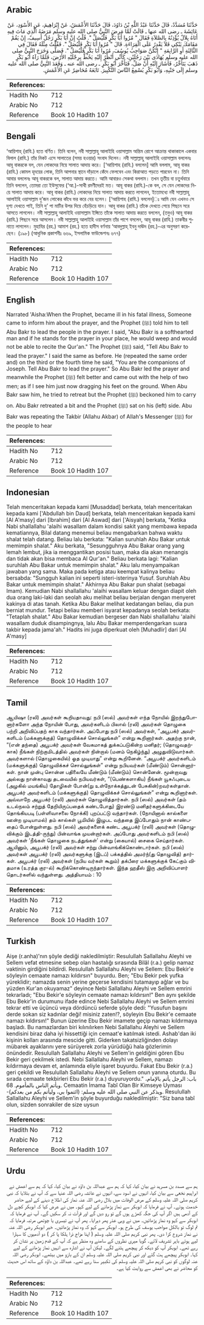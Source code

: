 ## Arabic


<div dir="rtl" lang="ar" style={{fontSize:'larger',backgroundColor:'#f8f9fa',padding:20}}>
حَدَّثَنَا مُسَدَّدٌ، قَالَ حَدَّثَنَا عَبْدُ اللَّهِ بْنُ دَاوُدَ، قَالَ حَدَّثَنَا الأَعْمَشُ، عَنْ إِبْرَاهِيمَ، عَنِ الأَسْوَدِ، عَنْ عَائِشَةَ ـ رضى الله عنها ـ قَالَتْ لَمَّا مَرِضَ النَّبِيُّ صلى الله عليه وسلم مَرَضَهُ الَّذِي مَاتَ فِيهِ أَتَاهُ بِلاَلٌ يُؤْذِنُهُ بِالصَّلاَةِ فَقَالَ ‏"‏ مُرُوا أَبَا بَكْرٍ فَلْيُصَلِّ ‏"‏‏.‏ قُلْتُ إِنَّ أَبَا بَكْرٍ رَجُلٌ أَسِيفٌ، إِنْ يَقُمْ مَقَامَكَ يَبْكِي فَلاَ يَقْدِرُ عَلَى الْقِرَاءَةِ‏.‏ قَالَ ‏"‏ مُرُوا أَبَا بَكْرٍ فَلْيُصَلِّ ‏"‏‏.‏ فَقُلْتُ مِثْلَهُ فَقَالَ فِي الثَّالِثَةِ أَوِ الرَّابِعَةِ ‏"‏ إِنَّكُنَّ صَوَاحِبُ يُوسُفَ، مُرُوا أَبَا بَكْرٍ فَلْيُصَلِّ ‏"‏‏.‏ فَصَلَّى وَخَرَجَ النَّبِيُّ صلى الله عليه وسلم يُهَادَى بَيْنَ رَجُلَيْنِ، كَأَنِّي أَنْظُرُ إِلَيْهِ يَخُطُّ بِرِجْلَيْهِ الأَرْضَ، فَلَمَّا رَآهُ أَبُو بَكْرٍ ذَهَبَ يَتَأَخَّرُ، فَأَشَارَ إِلَيْهِ أَنْ صَلِّ، فَتَأَخَّرَ أَبُو بَكْرٍ ـ رضى الله عنه ـ وَقَعَدَ النَّبِيُّ صلى الله عليه وسلم إِلَى جَنْبِهِ، وَأَبُو بَكْرٍ يُسْمِعُ النَّاسَ التَّكْبِيرَ‏.‏ تَابَعَهُ مُحَاضِرٌ عَنِ الأَعْمَشِ‏.‏
</div>
<div style={{backgroundColor:'#f8f9fa',padding:20, marginBottom: 10}}><table> <thead> <tr> <th>References:</th> <th></th> </tr> </thead> <tbody><tr><td>Hadith No</td><td>712</td></tr><tr><td>Arabic No</td><td>712</td></tr><tr><td>Reference</td><td>Book 10 Hadith 107</td></tr></tbody></table></div>

## Bengali


<div dir="ltr" lang="bn" style={{fontSize:'larger',backgroundColor:'#f8f9fa',padding:20}}>
‘আয়িশাহ্ (রাযি.) হতে বর্ণিত। তিনি বলেন, নবী সাল্লাল্লাহু আলাইহি ওয়াসাল্লাম অন্তিম রোগে আক্রান্ত থাকাকালে একবার বিলাল (রাযি.) তাঁর নিকট এসে সালাতের (সময় হওয়ার) সংবাদ দিলেন। নবী সাল্লাল্লাহু আলাইহি ওয়াসাল্লাম বললেনঃ আবূ বাকরকে বল, যেন লোকদের নিয়ে সালাত আদায় করে। [‘আয়িশাহ (রাযি.) বললেন] আমি বললাম, আবূ বাকর (রাযি.) কোমল হৃদয়ের লোক, তিনি আপনার স্থানে দাঁড়ালে কেঁদে ফেলবেন এবং কিরাআত পড়তে পারবেন না। তিনি আবার বললেনঃ আবূ বাকরকে বল, সালাত আদায় করতে। আমি আবারও সেকথা বললাম। তখন তৃতীয় বা চতুর্থবারে তিনি বললেন, তোমরা তো ইউসুফের (‘আ.)-সাথী রমণীদেরই মত। আবূ বাকর (রাযি.)-কে বল, সে যেন লোকদের নিয়ে সালাত আদায় করে। আবূ বাকর (রাযি.) লোকদের নিয়ে সালাত আদায় করতে লাগলেন, ইতোমধ্যে নবী সাল্লাল্লাহু আলাইহি ওয়াসাল্লাম দু’জন লোকের কাঁধে ভর করে বের হলেন। [‘আয়িশাহ (রাযি.) বললেন]ঃ আমি যেন এখনও সে দৃশ্য দেখতে পাই, তিনি দু’ পা মাটির উপর দিয়ে হেঁচড়িয়ে যান। আবূ বাকর (রাযি.) তাঁকে দেখতে পেয়ে পিছনে সরে আসতে লাগলেন। নবী সাল্লাল্লাহু আলাইহি ওয়াসাল্লাম ইঙ্গিতে তাঁকে সালাত আদায় করতে বললেন, (তবুও) আবূ বাকর (রাযি.) পিছনে সরে আসলেন। নবী সাল্লাল্লাহু আলাইহি ওয়াসাল্লাম তাঁর পাশে বসলেন, আবূ বাকর (রাযি.) তাকবীর শুনাতে লাগলেন। মুহাযির (রহ.) আমাশ (রহ.) হতে হাদীস বর্ণনায় ‘আবদুল্লাহ্ ইবনু দাঊদ (রহ.)-এর অনুসরণ করেছেন। (১৯৮) (আধুনিক প্রকাশনীঃ ৬৬৯, ইসলামিক ফাউন্ডেশনঃ ৬৭৭)
</div>
<div style={{backgroundColor:'#f8f9fa',padding:20, marginBottom: 10}}><table> <thead> <tr> <th>References:</th> <th></th> </tr> </thead> <tbody><tr><td>Hadith No</td><td>712</td></tr><tr><td>Arabic No</td><td>712</td></tr><tr><td>Reference</td><td>Book 10 Hadith 107</td></tr></tbody></table></div>

## English


<div dir="ltr" lang="en" style={{fontSize:'larger',backgroundColor:'#f8f9fa',padding:20}}>
Narrated 'Aisha:When the Prophet, became ill in his fatal illness, Someone came to inform him about the prayer, and the Prophet (ﷺ) told him to tell Abu Bakr to lead the people in the prayer. I said, "Abu Bakr is a softhearted man and if he stands for the prayer in your place, he would weep and would not be able to recite the Qur'an." The Prophet (ﷺ) said, "Tell Abu Bakr to lead the prayer." I said the same as before. He (repeated the same order and) on the third or the fourth time he said, "You are the companions of Joseph. Tell Abu Bakr to lead the prayer." So Abu Bakr led the prayer and meanwhile the Prophet (ﷺ) felt better and came out with the help of two men; as if I see him just now dragging his feet on the ground. When Abu Bakr saw him, he tried to retreat but the Prophet (ﷺ) beckoned him to carry on. Abu Bakr retreated a bit and the Prophet (ﷺ) sat on his (left) side. Abu Bakr was repeating the Takbir (Allahu Akbar) of Allah's Messenger (ﷺ) for the people to hear
</div>
<div style={{backgroundColor:'#f8f9fa',padding:20, marginBottom: 10}}><table> <thead> <tr> <th>References:</th> <th></th> </tr> </thead> <tbody><tr><td>Hadith No</td><td>712</td></tr><tr><td>Arabic No</td><td>712</td></tr><tr><td>Reference</td><td>Book 10 Hadith 107</td></tr></tbody></table></div>

## Indonesian


<div dir="ltr" lang="id" style={{fontSize:'larger',backgroundColor:'#f8f9fa',padding:20}}>
Telah menceritakan kepada kami [Musaddad] berkata, telah menceritakan kepada kami ['Abdullah bin Daud] berkata, telah menceritakan kepada kami [Al A'masy] dari [Ibrahim] dari [Al Aswad] dari ['Aisyah] berkata, "Ketika Nabi shallallahu 'alaihi wasallam dalam kondisi sakit yang membawa kepada kematiannya, Bilal datang menemui beliau mengabarkan bahwa waktu shalat telah datang. Beliau lalu berkata: "Kalian suruhlah Abu Bakar untuk memimpin shalat." Aku berkata, "Sesungguhnya Abu Bakar orang yang lemah lembut, jika ia menggantikan posisi tuan, maka dia akan menangis dan tidak akan bisa membaca Al Qur'an." Beliau berkata lagi: "Kalian suruhlah Abu Bakar untuk memimpin shalat." Aku lalu menyampaikan jawaban yang sama. Maka pada ketiga atau keempat kalinya beliau bersabda: "Sungguh kalian ini seperti isteri-isterinya Yusuf. Suruhlah Abu Bakar untuk memimpin shalat." Akhirnya Abu Bakar pun shalat (sebagai Imam). Kemudian Nabi shallallahu 'alaihi wasallam keluar dengan diapit oleh dua orang laki-laki dan seolah aku melihat beliau berjalan dengan menyeret kakinya di atas tanah. Ketika Abu Bakar melihat kedatangan beliau, dia pun berniat mundur. Tetapi beliau memberi isyarat kepadanya seolah berkata: "Tetaplah shalat." Abu Bakar kemudian bergeser dan Nabi shallallahu 'alaihi wasallam duduk disampingnya, lalu Abu Bakar memperdengarkan suara takbir kepada jama'ah." Hadits ini juga diperkuat oleh [Muhadlir] dari [Al A'masy]
</div>
<div style={{backgroundColor:'#f8f9fa',padding:20, marginBottom: 10}}><table> <thead> <tr> <th>References:</th> <th></th> </tr> </thead> <tbody><tr><td>Hadith No</td><td>712</td></tr><tr><td>Arabic No</td><td>712</td></tr><tr><td>Reference</td><td>Book 10 Hadith 107</td></tr></tbody></table></div>

## Tamil


<div dir="ltr" lang="ta" style={{fontSize:'larger',backgroundColor:'#f8f9fa',padding:20}}>
ஆயிஷா (ரலி) அவர்கள் கூறியதாவது: நபி (ஸல்) அவர்கள் எந்த நோயில் இறந்துபோனார்களோ அந்த நோயின் போது, அவர்களிடம் பிலால் (ரலி) அவர்கள் தொழுகை பற்றி அறிவிப்பதற் காக வந்தார்கள். அப்போது நபி (ஸல்) அவர்கள், “அபூபக்ர் அவர்களிடம் (மக்களுக்குத்) தொழுவிக்கச் சொல்லுங்கள்” என்று கூறினார்கள். அதற்கு நான், “(என் தந்தை) அபூபக்ர் அவர்கள் வேகமாகத் துக்கப்படுகின்ற மனிதர்; (தொழுவதற்காக) நீங்கள் நிற்குமிடத்தில் அவர்கள் நின்றால் (மனம் நெகிழ்ந்து) அழுதுவிடுவார்கள். அவர்களால் (தொழுகையில்) ஓத முடியாது” என்று கூறினேன். “அபூபக்ர் அவர்களிடம் (மக்களுக்குத்) தொழுவிக்கச் சொல்லுங்கள்” என்று நபியவர்கள் (மீண்டும்) சொன்னார்கள். நான் முன்பு சொன்ன பதிலையே மீண்டும் (மீண்டும்) சொன்னேன். மூன்றாவது அல்லது நான்காவது தடவையில் நபியவர்கள், “(பெண்களாகிய) நீங்கள் யூசுஃபுடைய (அழகில் மயங்கிய) தோழிகள் போன்(று உள்நோக்கத்துடன் பேசுகின்)றவர்கள்தான். அபூபக்ர் அவர்களிடம் (மக்களுக்குத்) தொழுவிக்கச் சொல்லுங்கள்” என்று கூறினார்கள். அவ்வாறே அபூபக்ர் (ரலி) அவர்கள் தொழுவித்தார்கள். நபி (ஸல்) அவர்கள் (தம் உடல்நலம் சற்றுத் தேறியிருப்பதைக் கண்டபோது) இரண்டு மனிதர்களுக்கிடையே தொங்கியபடி (பள்ளிவாசலை நோக்கி) புறப்பட்டு வந்தார்கள். (நோயினால் கால்களை ஊன்ற முடியாமல்) தம் கால்கள் பூமியில் இழுபட வந்ததை இப்போதும் நான் காண்பதைப் போன்றுள்ளது. நபி (ஸல்) அவர்களைக் கண்ட அபூபக்ர் (ரலி) அவர்கள் (தொழுவிக்கும் இடத்தி-ருந்து) பின்வாங்க முயன்றார்கள். அப்போது அவர்களிடம் நபி (ஸல்) அவர்கள் ‘நீங்கள் தொழுகை நடத்துங்கள்’ என்று (கையால்) சைகை செய்தார்கள். ஆயினும், அபூபக்ர் (ரலி) அவர்கள் சற்று பின்வாங்கிக்கொண்டார்கள். நபி (ஸல்) அவர்கள் அபூபக்ர் (ரலி) அவர்களுக்கு (இடப்) பக்கத்தில் அமர்ந்(து தொழுவித்) தார்கள். அபூபக்ர் (ரலி) அவர்கள் (நபிய வர்கள் கூறும்) தக்பீரை மக்களுக்குக் கேட்கும் விதமாக (உரத்த குர-ல்) கூறிக்கொண்டிருந்தார்கள். இந்த ஹதீஸ் இரு அறிவிப்பாளர் தொடர்களில் வந்துள்ளது. அத்தியாயம் : 10
</div>
<div style={{backgroundColor:'#f8f9fa',padding:20, marginBottom: 10}}><table> <thead> <tr> <th>References:</th> <th></th> </tr> </thead> <tbody><tr><td>Hadith No</td><td>712</td></tr><tr><td>Arabic No</td><td>712</td></tr><tr><td>Reference</td><td>Book 10 Hadith 107</td></tr></tbody></table></div>

## Turkish


<div dir="ltr" lang="tr" style={{fontSize:'larger',backgroundColor:'#f8f9fa',padding:20}}>
Aişe (r.anha)'nın şöyle dediği nakledilmiştir: Resulullah Sallallahu Aleyhi ve Sellem vefat etmesine sebep olan hastalığı sırasında Bilâl (r.a.) gelip namaz vaktinin girdiğini bildirdi. Resulullah Sallallahu Aleyhi ve Sellem: Ebu Bekir'e söyleyin cemaate namazı kıldırsın" buyurdu. Ben; "Ebu Bekir pek yufka yüreklidir; namazda senin yerine geçerse kendisini tutamayıp ağlar ve bu yüzden Kur'an okuyamaz" deyince Nebi Sallallahu Aleyhi ve Sellem emrini tekrarladı; "Ebu Bekir'e söyleyin cemaate namazı kıldırsın!" Ben aynı şekilde Ebu Bekir'in durumunu ifade edince Nebi Sallallahu Aleyhi ve Sellem emrini tekrar etti ve üçüncü veya dördüncü seferde şöyle dedi: "Yusufun başını derde sokan siz kadınlar deği! misiniz zaten!?, söyleyin Ebu Bekir'e cemaate namazı kıldırsın!" Bunun üzerine Ebu Bekir imamete geçip namazı kıldırmaya başladı. Bu namazlardan biri kılınılırken Nebi Sallallahu Aleyhi ve Sellem kendisini biraz daha iyi hissettiği için cemaat'e katılmak istedi. Ashab'dan iki kişinin kolları arasında mescide gitti. Giderken takatsizliğinden dolayı mübarek ayaklarını yere sürüyerek zorla yürüdüğü hala gözlerimin önündedir. Resulullah Sallallahu Aleyhi ve Sellem'in geldiğini gören Ebu Bekir geri çekilmek istedi. Nebi Sallallahu Aleyhi ve Sellem, namazı kıldırmaya devam et, anlamında eliyle işaret buyurdu. Fakat Ebu Bekir (r.a.) geri çekildi ve Resulullah Sallallahu Aleyhi ve Sellem onun yanına oturdu. Bu sırada cemaate tekbirleri Ebu Bekir (r.a.) duyuruyordu." باب: الرجل يأتم بالإمام، ويأتم الناس بالمأموم. 68. Cemaatin İmama Tabî Olan Bir Kimseye Uyması -ويذكر عن النبي صلى الله عليه وسلم: (ائتموا بي، وليأتم بكم من بعدكم). Resulullah Sallallahu Aleyhi ve Sellem'in şöyle buyurduğu nakledilmiştir: "Siz bana tabî olun, sizden sonrakiler de size uysun
</div>
<div style={{backgroundColor:'#f8f9fa',padding:20, marginBottom: 10}}><table> <thead> <tr> <th>References:</th> <th></th> </tr> </thead> <tbody><tr><td>Hadith No</td><td>712</td></tr><tr><td>Arabic No</td><td>712</td></tr><tr><td>Reference</td><td>Book 10 Hadith 107</td></tr></tbody></table></div>

## Urdu


<div dir="rtl" lang="ur" style={{fontSize:'larger',backgroundColor:'#f8f9fa',padding:20}}>
ہم سے مسدد بن مسرہد نے بیان کیا، کہا کہ ہم سے عبداللہ بن داؤد نے بیان کیا، کہا کہ ہم سے اعمش نے ابراہیم نخعی سے بیان کیا، انہوں نے اسود سے، انہوں نے عائشہ رضی اللہ عنہا سے کہ آپ نے بتلایا کہ نبی کریم صلی اللہ علیہ وسلم کے مرض الوفات میں بلال رضی اللہ عنہ نماز کی اطلاع دینے کے لیے حاضر خدمت ہوئے۔ آپ نے فرمایا کہ ابوبکر سے نماز پڑھانے کے لیے کہو۔ میں نے عرض کیا کہ ابوبکر کچے دل کے آدمی ہیں اگر آپ کی جگہ کھڑے ہوں گے تو رو دیں گے اور قرآت نہ کر سکیں گے۔ آپ نے فرمایا کہ ابوبکر سے کہو وہ نماز پڑھائیں۔ میں نے وہی عذر پھر دہرایا۔ پھر آپ نے تیسری یا چوتھی مرتبہ فرمایا کہ تم لوگ تو بالکل صواحب یوسف کی طرح ہو۔ ابوبکر سے کہو کہ وہ نماز پڑھائیں۔ خیر ابوبکر رضی اللہ عنہ نے نماز شروع کرا دی۔ پھر نبی کریم صلی اللہ علیہ وسلم ( اپنا مزاج ذرا ہلکا پا کر ) دو آدمیوں کا سہارا لیے ہوئے باہر تشریف لائے۔ گویا میری نظروں کے سامنے وہ منظر ہے کہ آپ کے قدم زمین پر نشان کر رہے تھے۔ ابوبکر آپ کو دیکھ کر پیچھے ہٹنے لگے۔ لیکن آپ نے اشارہ سے انہیں نماز پڑھانے کے لیے کہا۔ ابوبکر پیچھے ہٹ گئے اور نبی کریم صلی اللہ علیہ وسلم ان کے بازو میں بیٹھے۔ ابوبکر رضی اللہ عنہ لوگوں کو نبی کریم صلی اللہ علیہ وسلم کی تکبیر سنا رہے تھے۔ عبداللہ بن داؤد کے ساتھ اس حدیث کو محاضر نے بھی اعمش سے روایت کیا ہے۔
</div>
<div style={{backgroundColor:'#f8f9fa',padding:20, marginBottom: 10}}><table> <thead> <tr> <th>References:</th> <th></th> </tr> </thead> <tbody><tr><td>Hadith No</td><td>712</td></tr><tr><td>Arabic No</td><td>712</td></tr><tr><td>Reference</td><td>Book 10 Hadith 107</td></tr></tbody></table></div>